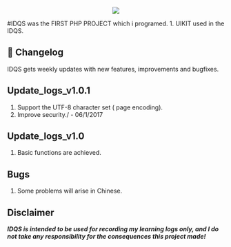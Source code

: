 <p align="center"><img src="http://blogpictures.oss-cn-shanghai.aliyuncs.com/github/id-query-system.png" /></p>
#IDQS was the FIRST PHP PROJECT which i programed.
1. UIKIT used in the IDQS.

## :scroll: Changelog
IDQS gets weekly updates with new features, improvements and bugfixes.

## Update_logs_v1.0.1
1. Support the UTF-8 character set ( page encoding).
2. Improve security./ - 06/1/2017

## Update_logs_v1.0
1. Basic functions are achieved.

## Bugs
1. Some problems will arise in Chinese.

## Disclaimer
***IDQS is intended to be used for recording my learning logs only, and I do not take any responsibility for the consequences this project made!***
